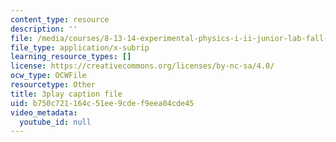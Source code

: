 ```yaml
---
content_type: resource
description: ''
file: /media/courses/8-13-14-experimental-physics-i-ii-junior-lab-fall-2016-spring-2017/b750c721164c51ee9cdef9eea04cde45_3032016.vtt
file_type: application/x-subrip
learning_resource_types: []
license: https://creativecommons.org/licenses/by-nc-sa/4.0/
ocw_type: OCWFile
resourcetype: Other
title: 3play caption file
uid: b750c721-164c-51ee-9cde-f9eea04cde45
video_metadata:
  youtube_id: null
---
```

